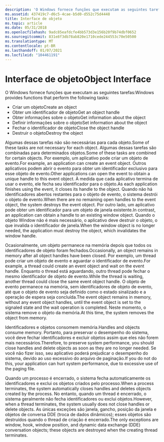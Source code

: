 ```yaml
---
description: 'O Windows fornece funções que executam as seguintes tarefas:'
ms.assetid: 437419c7-d6c5-4cae-b5d0-d552c75d4448
title: Interface de objeto
ms.topic: article
ms.date: 05/31/2018
ms.openlocfilehash: 9adc85eafdcfe4bb573d3e156b20f9b74dbf0652
ms.sourcegitcommit: 831e8f3db78ab820e1710cede244553c70e50500
ms.translationtype: MT
ms.contentlocale: pt-BR
ms.lasthandoff: 01/07/2021
ms.locfileid: "104461191"
---
```

# <a name="object-interface"></a><span data-ttu-id="356a7-103">Interface de objeto</span><span class="sxs-lookup"><span data-stu-id="356a7-103">Object Interface</span></span>

<span data-ttu-id="356a7-104">O Windows fornece funções que executam as seguintes tarefas:</span><span class="sxs-lookup"><span data-stu-id="356a7-104">Windows provides functions that perform the following tasks:</span></span>

-   <span data-ttu-id="356a7-105">Criar um objeto</span><span class="sxs-lookup"><span data-stu-id="356a7-105">Create an object</span></span>
-   <span data-ttu-id="356a7-106">Obter um identificador de objeto</span><span class="sxs-lookup"><span data-stu-id="356a7-106">Get an object handle</span></span>
-   <span data-ttu-id="356a7-107">Obter informações sobre o objeto</span><span class="sxs-lookup"><span data-stu-id="356a7-107">Get information about the object</span></span>
-   <span data-ttu-id="356a7-108">Definir informações sobre o objeto</span><span class="sxs-lookup"><span data-stu-id="356a7-108">Set information about the object</span></span>
-   <span data-ttu-id="356a7-109">Fechar o identificador de objeto</span><span class="sxs-lookup"><span data-stu-id="356a7-109">Close the object handle</span></span>
-   <span data-ttu-id="356a7-110">Destruir o objeto</span><span class="sxs-lookup"><span data-stu-id="356a7-110">Destroy the object</span></span>

<span data-ttu-id="356a7-111">Algumas dessas tarefas não são necessárias para cada objeto.</span><span class="sxs-lookup"><span data-stu-id="356a7-111">Some of these tasks are not necessary for each object.</span></span> <span data-ttu-id="356a7-112">Algumas dessas tarefas são combinadas para determinados objetos.</span><span class="sxs-lookup"><span data-stu-id="356a7-112">Some of these tasks are combined for certain objects.</span></span> <span data-ttu-id="356a7-113">Por exemplo, um aplicativo pode criar um objeto de evento.</span><span class="sxs-lookup"><span data-stu-id="356a7-113">For example, an application can create an event object.</span></span> <span data-ttu-id="356a7-114">Outros aplicativos podem abrir o evento para obter um identificador exclusivo para esse objeto de evento.</span><span class="sxs-lookup"><span data-stu-id="356a7-114">Other applications can open the event to obtain a unique handle to this event object.</span></span> <span data-ttu-id="356a7-115">À medida que cada aplicativo termina de usar o evento, ele fecha seu identificador para o objeto.</span><span class="sxs-lookup"><span data-stu-id="356a7-115">As each application finishes using the event, it closes its handle to the object.</span></span> <span data-ttu-id="356a7-116">Quando não há identificadores abertos restantes para o objeto de evento, o sistema destrói o objeto de evento.</span><span class="sxs-lookup"><span data-stu-id="356a7-116">When there are no remaining open handles to the event object, the system destroys the event object.</span></span> <span data-ttu-id="356a7-117">Por outro lado, um aplicativo pode obter um identificador para um objeto de janela existente.</span><span class="sxs-lookup"><span data-stu-id="356a7-117">In contrast, an application can obtain a handle to an existing window object.</span></span> <span data-ttu-id="356a7-118">Quando o objeto Window não é mais necessário, o aplicativo deve destruir o objeto, o que invalida o identificador de janela.</span><span class="sxs-lookup"><span data-stu-id="356a7-118">When the window object is no longer needed, the application must destroy the object, which invalidates the window handle.</span></span>

<span data-ttu-id="356a7-119">Ocasionalmente, um objeto permanece na memória depois que todos os identificadores de objeto foram fechados.</span><span class="sxs-lookup"><span data-stu-id="356a7-119">Occasionally, an object remains in memory after all object handles have been closed.</span></span> <span data-ttu-id="356a7-120">Por exemplo, um thread pode criar um objeto de evento e aguardar o identificador de evento.</span><span class="sxs-lookup"><span data-stu-id="356a7-120">For example, a thread could create an event object and wait on the event handle.</span></span> <span data-ttu-id="356a7-121">Enquanto o thread está aguardando, outro thread pode fechar o mesmo identificador de objeto de evento.</span><span class="sxs-lookup"><span data-stu-id="356a7-121">While the thread is waiting, another thread could close the same event object handle.</span></span> <span data-ttu-id="356a7-122">O objeto de evento permanece na memória, sem identificadores de objeto de evento, até que o objeto de evento seja definido como o estado sinalizado e a operação de espera seja concluída.</span><span class="sxs-lookup"><span data-stu-id="356a7-122">The event object remains in memory, without any event object handles, until the event object is set to the signaled state and the wait operation is completed.</span></span> <span data-ttu-id="356a7-123">Neste momento, o sistema remove o objeto da memória.</span><span class="sxs-lookup"><span data-stu-id="356a7-123">At this time, the system removes the object from memory.</span></span>

<span data-ttu-id="356a7-124">Identificadores e objetos consomem memória.</span><span class="sxs-lookup"><span data-stu-id="356a7-124">Handles and objects consume memory.</span></span> <span data-ttu-id="356a7-125">Portanto, para preservar o desempenho do sistema, você deve fechar identificadores e excluir objetos assim que eles não forem mais necessários.</span><span class="sxs-lookup"><span data-stu-id="356a7-125">Therefore, to preserve system performance, you should close handles and delete objects as soon as they are no longer needed.</span></span> <span data-ttu-id="356a7-126">Se você não fizer isso, seu aplicativo poderá prejudicar o desempenho do sistema, devido ao uso excessivo do arquivo de paginação.</span><span class="sxs-lookup"><span data-stu-id="356a7-126">If you do not do this, your application can hurt system performance, due to excessive use of the paging file.</span></span>

<span data-ttu-id="356a7-127">Quando um processo é encerrado, o sistema fecha automaticamente os identificadores e exclui os objetos criados pelo processo.</span><span class="sxs-lookup"><span data-stu-id="356a7-127">When a process terminates, the system automatically closes handles and deletes objects created by the process.</span></span> <span data-ttu-id="356a7-128">No entanto, quando um thread é encerrado, o sistema geralmente não fecha identificadores ou exclui objetos.</span><span class="sxs-lookup"><span data-stu-id="356a7-128">However, when a thread terminates, the system usually does not close handles or delete objects.</span></span> <span data-ttu-id="356a7-129">As únicas exceções são janela, gancho, posição da janela e objetos de conversa DDE (troca de dados dinâmicos); esses objetos são destruídos quando o thread de criação é encerrado.</span><span class="sxs-lookup"><span data-stu-id="356a7-129">The only exceptions are window, hook, window position, and dynamic data exchange (DDE) conversation objects; these objects are destroyed when the creating thread terminates.</span></span>

 

 



